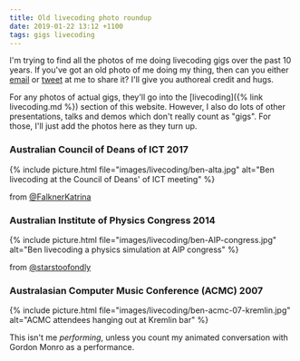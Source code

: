 ```yaml
---
title: Old livecoding photo roundup
date: 2019-01-22 13:12 +1100
tags: gigs livecoding
---
```


I'm trying to find all the photos of me doing livecoding gigs over the past 10
years. If you've got an old photo of me doing my thing, then can you either
[email](mailto:ben.swift@anu.edu.au) or [tweet](https://twitter.com/benswift) at
me to share it? I'll give you authoreal credit and hugs.

For any photos of actual gigs, they'll go into the
[livecoding]({% link livecoding.md %}) section of this website.
However, I also do lots of other presentations, talks and demos which don't
really count as "gigs". For those, I'll just add the photos here as they turn
up.

### Australian Council of Deans of ICT 2017

{% include picture.html file="images/livecoding/ben-alta.jpg" alt="Ben livecoding at the Council of Deans' of ICT meeting" %}

from [@FalknerKatrina](https://twitter.com/FalknerKatrina/status/854861227809361920)

### Australian Institute of Physics Congress 2014

{% include picture.html file="images/livecoding/ben-AIP-congress.jpg" alt="Ben livecoding a physics simulation at AIP congress" %}

from [@starstoofondly](https://twitter.com/starstoofondly/status/542177320321024000)

### Australasian Computer Music Conference (ACMC) 2007

{% include picture.html file="images/livecoding/ben-acmc-07-kremlin.jpg" alt="ACMC attendees hanging out at Kremlin bar" %}

This isn't me _performing_, unless you count my animated conversation with
Gordon Monro as a performance.
